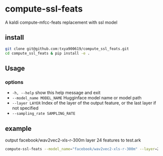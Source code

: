 # compute-ssl-feats
A kaldi compute-mfcc-feats replacement with ssl model

## install
```bash
git clone git@github.com:txya900619/compute_ssl_feats.git
cd compute_ssl_feats & pip install -e .
```

## Usage
### options
  - `-h, --help`  show this help message and exit
  - `--model_name MODEL_NAME` Hugginface model name or model path
  - `--layer LAYER`   Index of the layer of the output feature, or the last layer if not specified
  - `--sampling_rate SAMPLING_RATE`

## example
output facebook/wav2vec2-xls-r-300m layer 24 features to test.ark
```bash
compute-ssl-feats --model_name="facebook/wav2vec2-xls-r-300m" --layer=24 "scp:wav.scp" "ark,scp:test.ark,test.scp"
```
